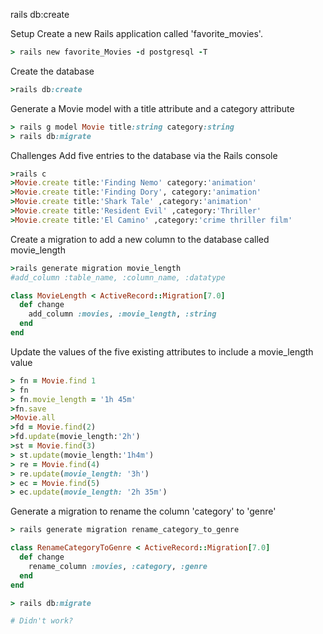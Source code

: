 <!-- Useful Commands
$ rails generate migration action_name_here
$ rails db:migrate
add_column :table_name, :column_name, :datatype
change_column :table_name, :column_name, :datatype
rename_column :table, :old_column, :new_column
remove_column :table_name, :column_name -->
rails db:create

Setup
Create a new Rails application called 'favorite_movies'.
```ruby
> rails new favorite_Movies -d postgresql -T
```
Create the database
```ruby
>rails db:create
```
Generate a Movie model with a title attribute and a category attribute
```ruby
> rails g model Movie title:string category:string 
> rails db:migrate
```

Challenges
Add five entries to the database via the Rails console
```ruby
>rails c
>Movie.create title:'Finding Nemo' category:'animation'
>Movie.create title:'Finding Dory', category:'animation'
>Movie.create title:'Shark Tale' ,category:'animation'
>Movie.create title:'Resident Evil' ,category:'Thriller'
>Movie.create title:'El Camino' ,category:'crime thriller film'
```
Create a migration to add a new column to the database called movie_length
```ruby
>rails generate migration movie_length
#add_column :table_name, :column_name, :datatype

class MovieLength < ActiveRecord::Migration[7.0]
  def change
    add_column :movies, :movie_length, :string
  end
end
```
Update the values of the five existing attributes to include a movie_length value
```ruby
> fn = Movie.find 1
> fn
> fn.movie_length = '1h 45m'
>fn.save
>Movie.all
>fd = Movie.find(2)
>fd.update(movie_length:'2h')
>st = Movie.find(3)
> st.update(movie_length:'1h4m')
> re = Movie.find(4)
> re.update(movie_length: '3h')
> ec = Movie.find(5)
> ec.update(movie_length: '2h 35m')

```
Generate a migration to rename the column 'category' to 'genre'
```ruby
> rails generate migration rename_category_to_genre

class RenameCategoryToGenre < ActiveRecord::Migration[7.0]
  def change
    rename_column :movies, :category, :genre
  end
end

> rails db:migrate

# Didn't work?
```
